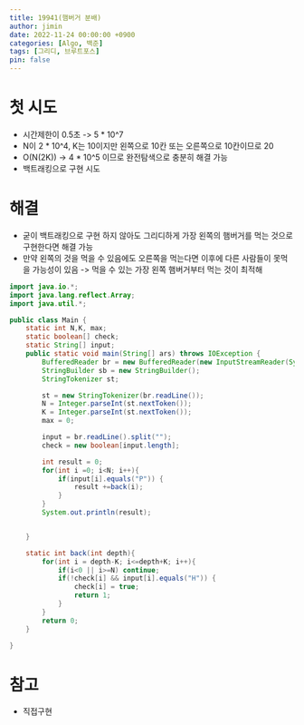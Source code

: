 ```yaml
---
title: 19941(햄버거 분배)
author: jimin
date: 2022-11-24 00:00:00 +0900
categories: [Algo, 백준]
tags: [그리디, 브루트포스]
pin: false
---
```


# 첫 시도

 - 시간제한이 0.5초 -> 5 * 10^7
 - N이 2 * 10^4, K는 10이지만 왼쪽으로 10칸 또는 오른쪽으로 10칸이므로 20
 - O(N(2K)) -> 4 * 10^5 이므로 완전탐색으로 충분히 해결 가능
 - 백트래킹으로 구현 시도

# 해결

 - 굳이 백트래킹으로 구현 하지 않아도 그리디하게 가장 왼쪽의 햄버거를 먹는 것으로 구현한다면 해결 가능
 - 만약 왼쪽의 것을 먹을 수 있음에도 오른쪽을 먹는다면 이후에 다른 사람들이 못먹을 가능성이 있음 -> 먹을 수 있는 가장 왼쪽 햄버거부터 먹는 것이 최적해

```java
import java.io.*;
import java.lang.reflect.Array;
import java.util.*;

public class Main {
    static int N,K, max;
    static boolean[] check;
    static String[] input;
    public static void main(String[] ars) throws IOException {
        BufferedReader br = new BufferedReader(new InputStreamReader(System.in));
        StringBuilder sb = new StringBuilder();
        StringTokenizer st;

        st = new StringTokenizer(br.readLine());
        N = Integer.parseInt(st.nextToken());
        K = Integer.parseInt(st.nextToken());
        max = 0;

        input = br.readLine().split("");
        check = new boolean[input.length];

        int result = 0;
        for(int i =0; i<N; i++){
            if(input[i].equals("P")) {
                result +=back(i);
            }
        }
        System.out.println(result);


    }

    static int back(int depth){
        for(int i = depth-K; i<=depth+K; i++){
            if(i<0 || i>=N) continue;
            if(!check[i] && input[i].equals("H")) {
                check[i] = true;
                return 1;
            }
        }
        return 0;
    }

}
```

# 참고

 - 직접구현